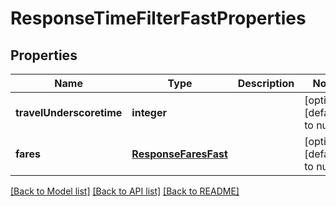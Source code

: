 # ResponseTimeFilterFastProperties

## Properties
Name | Type | Description | Notes
------------ | ------------- | ------------- | -------------
**travelUnderscoretime** | **integer** |  | [optional] [default to null]
**fares** | [**ResponseFaresFast**](ResponseFaresFast.md) |  | [optional] [default to null]

[[Back to Model list]](../README.md#documentation-for-models) [[Back to API list]](../README.md#documentation-for-api-endpoints) [[Back to README]](../README.md)



